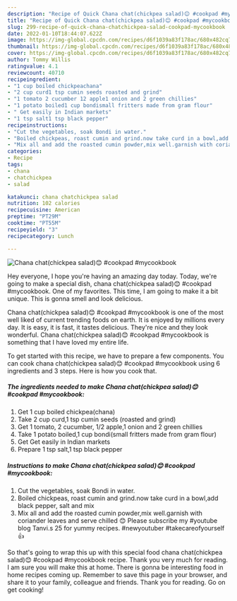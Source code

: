 ```yaml
---
description: "Recipe of Quick Chana chat(chickpea salad)😊 #cookpad #mycookbook"
title: "Recipe of Quick Chana chat(chickpea salad)😊 #cookpad #mycookbook"
slug: 299-recipe-of-quick-chana-chatchickpea-salad-cookpad-mycookbook
date: 2022-01-10T18:44:07.622Z
image: https://img-global.cpcdn.com/recipes/d6f1039a83f178ac/680x482cq70/chana-chatchickpea-salad-cookpad-mycookbook-recipe-main-photo.jpg
thumbnail: https://img-global.cpcdn.com/recipes/d6f1039a83f178ac/680x482cq70/chana-chatchickpea-salad-cookpad-mycookbook-recipe-main-photo.jpg
cover: https://img-global.cpcdn.com/recipes/d6f1039a83f178ac/680x482cq70/chana-chatchickpea-salad-cookpad-mycookbook-recipe-main-photo.jpg
author: Tommy Willis
ratingvalue: 4.1
reviewcount: 40710
recipeingredient:
- "1 cup boiled chickpeachana"
- "2 cup curd1 tsp cumin seeds roasted and grind"
- "1 tomato 2 cucumber 12 apple1 onion and 2 green chillies"
- "1 potato boiled1 cup bondismall fritters made from gram flour"
- " Get easily in Indian markets"
- "1 tsp salt1 tsp black pepper"
recipeinstructions:
- "Cut the vegetables, soak Bondi in water."
- "Boiled chickpeas, roast cumin and grind.now take curd in a bowl,add black pepper, salt and mix"
- "Mix all and add the roasted cumin powder,mix well.garnish with coriander leaves and serve chilled 😊 Please subscribe my #youtube blog Tanvi.s 25 for yummy recipes. #newyoutuber #takecareofyourself 👍"
categories:
- Recipe
tags:
- chana
- chatchickpea
- salad

katakunci: chana chatchickpea salad 
nutrition: 102 calories
recipecuisine: American
preptime: "PT29M"
cooktime: "PT55M"
recipeyield: "3"
recipecategory: Lunch

---
```



![Chana chat(chickpea salad)😊 #cookpad #mycookbook](https://img-global.cpcdn.com/recipes/d6f1039a83f178ac/680x482cq70/chana-chatchickpea-salad-cookpad-mycookbook-recipe-main-photo.jpg)

Hey everyone, I hope you're having an amazing day today. Today, we're going to make a special dish, chana chat(chickpea salad)😊 #cookpad #mycookbook. One of my favorites. This time, I am going to make it a bit unique. This is gonna smell and look delicious.



Chana chat(chickpea salad)😊 #cookpad #mycookbook is one of the most well liked of current trending foods on earth. It is enjoyed by millions every day. It is easy, it is fast, it tastes delicious. They're nice and they look wonderful. Chana chat(chickpea salad)😊 #cookpad #mycookbook is something that I have loved my entire life.


To get started with this recipe, we have to prepare a few components. You can cook chana chat(chickpea salad)😊 #cookpad #mycookbook using 6 ingredients and 3 steps. Here is how you cook that.

<!--inarticleads1-->

##### The ingredients needed to make Chana chat(chickpea salad)😊 #cookpad #mycookbook:

1. Get 1 cup boiled chickpea(chana)
1. Take 2 cup curd,1 tsp cumin seeds (roasted and grind)
1. Get 1 tomato, 2 cucumber, 1/2 apple,1 onion and 2 green chillies
1. Take 1 potato boiled,1 cup bondi(small fritters made from gram flour)
1. Get  Get easily in Indian markets
1. Prepare 1 tsp salt,1 tsp black pepper




<!--inarticleads2-->

##### Instructions to make Chana chat(chickpea salad)😊 #cookpad #mycookbook:

1. Cut the vegetables, soak Bondi in water.
1. Boiled chickpeas, roast cumin and grind.now take curd in a bowl,add black pepper, salt and mix
1. Mix all and add the roasted cumin powder,mix well.garnish with coriander leaves and serve chilled 😊 Please subscribe my #youtube blog Tanvi.s 25 for yummy recipes. #newyoutuber #takecareofyourself 👍




So that's going to wrap this up with this special food chana chat(chickpea salad)😊 #cookpad #mycookbook recipe. Thank you very much for reading. I am sure you will make this at home. There is gonna be interesting food in home recipes coming up. Remember to save this page in your browser, and share it to your family, colleague and friends. Thank you for reading. Go on get cooking!
